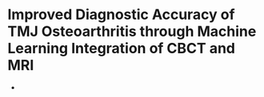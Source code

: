 # Improved Diagnostic Accuracy of TMJ Osteoarthritis through Machine Learning Integration of CBCT and MRI
-
